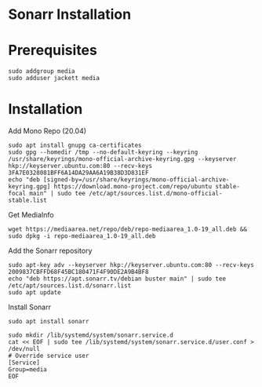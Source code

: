 # Sonarr Installation

# Prerequisites
```
sudo addgroup media
sudo adduser jackett media
```

# Installation
Add Mono Repo (20.04)
```
sudo apt install gnupg ca-certificates
sudo gpg --homedir /tmp --no-default-keyring --keyring /usr/share/keyrings/mono-official-archive-keyring.gpg --keyserver hkp://keyserver.ubuntu.com:80 --recv-keys 3FA7E0328081BFF6A14DA29AA6A19B38D3D831EF
echo "deb [signed-by=/usr/share/keyrings/mono-official-archive-keyring.gpg] https://download.mono-project.com/repo/ubuntu stable-focal main" | sudo tee /etc/apt/sources.list.d/mono-official-stable.list
```

Get MediaInfo
```
wget https://mediaarea.net/repo/deb/repo-mediaarea_1.0-19_all.deb && sudo dpkg -i repo-mediaarea_1.0-19_all.deb
```

Add the Sonarr repository
```
sudo apt-key adv --keyserver hkp://keyserver.ubuntu.com:80 --recv-keys 2009837CBFFD68F45BC180471F4F90DE2A9B4BF8
echo "deb https://apt.sonarr.tv/debian buster main" | sudo tee /etc/apt/sources.list.d/sonarr.list
sudo apt update
```

Install Sonarr
```
sudo apt install sonarr
```

```
sudo mkdir /lib/systemd/system/sonarr.service.d
cat << EOF | sudo tee /lib/systemd/system/sonarr.service.d/user.conf > /dev/null
# Override service user
[Service]
Group=media
EOF
```
